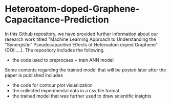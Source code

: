 # Heteroatom-doped-Graphene-Capacitance-Prediction
In this Github repository, we have provided further information about our research work titled "Machine Learning Approach to Understanding the “Synergistic” Pseudocapacitive Effects of Heteroatom doped Graphene" (DOI:....). The repository includes the following.
- the code used to preprocess + train ANN model

Some contents regarding the trained model that will be posted later after the paper is published includes
- the code for contour plot visualization
- the collected experimental data in a csv file format 
- the trained model that was further used to draw scientific insights
